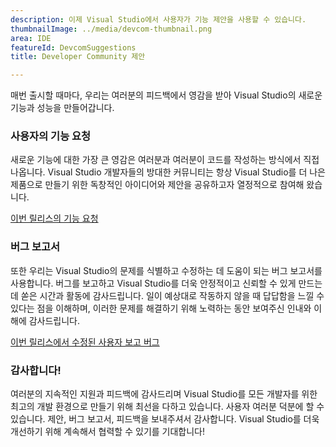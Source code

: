 ```yaml
---
description: 이제 Visual Studio에서 사용자가 기능 제안을 사용할 수 있습니다.
thumbnailImage: ../media/devcom-thumbnail.png
area: IDE
featureId: DevcomSuggestions
title: Developer Community 제안

---
```



매번 출시할 때마다, 우리는 여러분의 피드백에서 영감을 받아 Visual Studio의 새로운 기능과 성능을 만들어갑니다.

### 사용자의 기능 요청
새로운 기능에 대한 가장 큰 영감은 여러분과 여러분이 코드를 작성하는 방식에서 직접 나옵니다. Visual Studio 개발자들의 방대한 커뮤니티는 항상 Visual Studio를 더 나은 제품으로 만들기 위한 독창적인 아이디어와 제안을 공유하고자 열정적으로 참여해 왔습니다.

[이번 릴리스의 기능 요청](https://developercommunity.visualstudio.com/VisualStudio?q=%5BFixed+in%3A+Visual+Studio+2022+version+17.14%5D&ftype=idea&fTime=allTime)

### 버그 보고서
또한 우리는 Visual Studio의 문제를 식별하고 수정하는 데 도움이 되는 버그 보고서를 사용합니다. 버그를 보고하고 Visual Studio를 더욱 안정적이고 신뢰할 수 있게 만드는 데 쏟은 시간과 활동에 감사드립니다. 일이 예상대로 작동하지 않을 때 답답함을 느낄 수 있다는 점을 이해하며, 이러한 문제를 해결하기 위해 노력하는 동안 보여주신 인내와 이해에 감사드립니다.

[이번 릴리스에서 수정된 사용자 보고 버그](https://developercommunity.visualstudio.com/VisualStudio?q=%5BFixed+in%3A+Visual+Studio+2022+version+17.14%5D&ftype=problem&fTime=allTime)

### 감사합니다!
여러분의 지속적인 지원과 피드백에 감사드리며 Visual Studio를 모든 개발자를 위한 최고의 개발 환경으로 만들기 위해 최선을 다하고 있습니다. 사용자 여러분 덕분에 할 수 있습니다. 제안, 버그 보고서, 피드백을 보내주셔서 감사합니다. Visual Studio를 더욱 개선하기 위해 계속해서 협력할 수 있기를 기대합니다!
